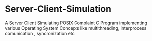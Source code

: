 # Server-Client-Simulation
A Server Client Simulating POSIX Complaint C Program implementing various Operating System Concepts like multithreading, interprocess comunication , syncronization etc
